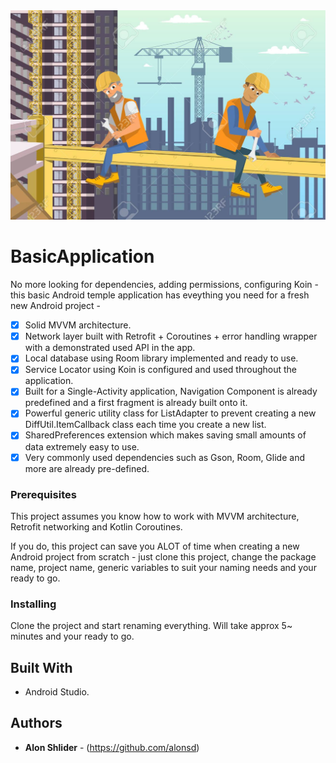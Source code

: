 <img src="https://github.com/alonsd/BasicApplication/blob/main/Basic%20Application%20Logo.jpeg" width="900"/> 

# BasicApplication

No more looking for dependencies, adding permissions, configuring Koin -  this basic Android temple application has eveything you need for a fresh new Android project - 
 
- [x] Solid MVVM architecture.
- [x] Network layer built with Retrofit + Coroutines + error handling wrapper with a demonstrated used API in the app.
- [x] Local database using Room library implemented and ready to use.
- [x] Service Locator using Koin is configured and used throughout the application.
- [x] Built for a Single-Activity application, Navigation Component is already predefined and a first fragment is already built onto it.
- [x] Powerful generic utility class for ListAdapter to prevent creating a new DiffUtil.ItemCallback class each time you create a new list.
- [x] SharedPreferences extension which makes saving small amounts of data extremely easy to use. 
- [x] Very commonly used dependencies such as Gson, Room, Glide and more are already pre-defined.

### Prerequisites
This project assumes you know how to work with MVVM architecture, Retrofit networking and Kotlin Coroutines.

If you do, this project can save you ALOT of time when creating a new Android project from scratch - just clone this project, change the package name, project name, generic variables to suit your naming needs and your ready to go. 

### Installing

Clone the project and start renaming everything. Will take approx 5~ minutes and your ready to go. 

## Built With

- Android Studio.

## Authors

* **Alon Shlider** - (https://github.com/alonsd)
